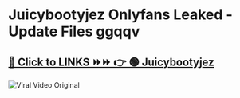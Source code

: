 
 # Juicybootyjez Onlyfans Leaked - Update Files ggqqv

## <h2><a href="https://clipsfans.com/Juicybootyjez&ref=git">🔗 Click to LINKS ⏩⏩ 👉 🟢 Juicybootyjez </a></h2>

<a href="https://clipsfans.com/Juicybootyjez&ref=git" rel="nofollow" data-target="animated-image.originalLink"><img src="https://i.ibb.co.com/xMMVF88/686577567.gif" alt="Viral Video Original" style="max-width: 100%; display: inline-block;" data-target="animated-image.originalImage"></a>

